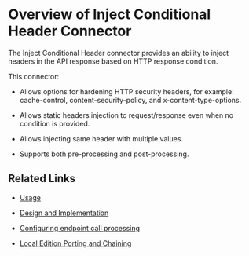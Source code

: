 ﻿---
sidebar_position: 1
---

# Overview of Inject Conditional Header Connector

<head>
  <meta name="guidename" content="API Management"/>
  <meta name="context" content="GUID-67b174e8-6187-47ab-9997-4eb6e94391e0"/>
</head>

The Inject Conditional Header connector provides an ability to inject headers in the API response based on HTTP response condition. 

This connector: 

- Allows options for hardening HTTP security headers, for example: cache-control, content-security-policy, and x-content-type-options. 

- Allows static headers injection to request/response even when no condition is provided. 
- Allows injecting same header with multiple values. 

- Supports both pre-processing and post-processing. 

## Related Links

- [Usage](Usage_16.md)

- [Design and Implementation](Design_and_implementation_24.md)

- [Configuring endpoint call processing](Configuring_endpoint_call_processing_16.md)

- [Local Edition Porting and Chaining](../OIDCTokenAuthenticatorConnector/Porting_and_chaining.md)

